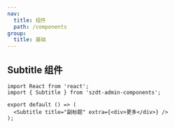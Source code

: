 ```yaml
---
nav:
  title: 组件
  path: /components
group:
  title: 基础
---
```


## Subtitle 组件


```tsx
import React from 'react';
import { Subtitle } from 'szdt-admin-components';

export default () => (
  <Subtitle title="副标题" extra={<div>更多</div>} />
);
```

<API src="../../src/Subtitle/index.tsx" ></API>
